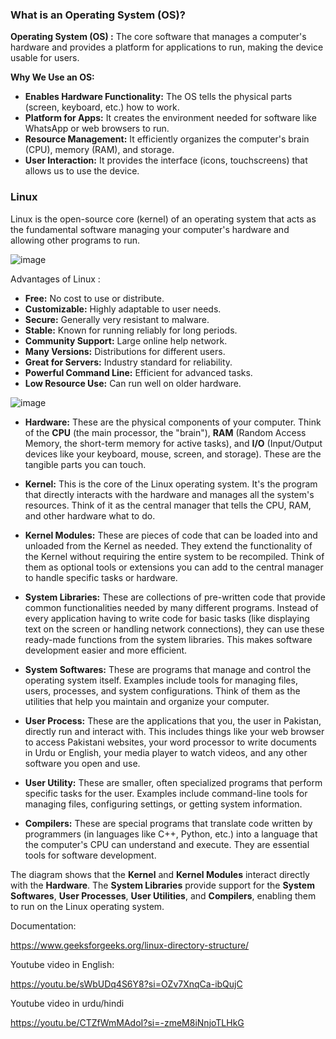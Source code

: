 
### What is an Operating System (OS)?

**Operating System (OS) :** The core software that manages a computer's hardware and provides a platform for applications to run, making the device usable for users.

**Why We Use an OS:**

* **Enables Hardware Functionality:** The OS tells the physical parts (screen, keyboard, etc.) how to work.
* **Platform for Apps:** It creates the environment needed for software like WhatsApp or web browsers to run.
* **Resource Management:** It efficiently organizes the computer's brain (CPU), memory (RAM), and storage.
* **User Interaction:** It provides the interface (icons, touchscreens) that allows us to use the device.   




### Linux

Linux is the open-source core (kernel) of an operating system that acts as the fundamental software managing your computer's hardware and allowing other programs to run.

![image](https://github.com/user-attachments/assets/067964f4-3961-486f-b78d-94ef9810c1c0)


Advantages of Linux :

* **Free:** No cost to use or distribute.
* **Customizable:** Highly adaptable to user needs.
* **Secure:** Generally very resistant to malware.
* **Stable:** Known for running reliably for long periods.
* **Community Support:** Large online help network.
* **Many Versions:** Distributions for different users.
* **Great for Servers:** Industry standard for reliability.
* **Powerful Command Line:** Efficient for advanced tasks.
* **Low Resource Use:** Can run well on older hardware.

  
![image](https://github.com/user-attachments/assets/0a5d07f9-c4cc-4c04-a468-e40184f91679)


* **Hardware:** These are the physical components of your computer. Think of the **CPU** (the main processor, the "brain"), **RAM** (Random Access Memory, the short-term memory for active tasks), and **I/O** (Input/Output devices like your keyboard, mouse, screen, and storage). These are the tangible parts you can touch.

* **Kernel:** This is the core of the Linux operating system. It's the program that directly interacts with the hardware and manages all the system's resources. Think of it as the central manager that tells the CPU, RAM, and other hardware what to do.

* **Kernel Modules:** These are pieces of code that can be loaded into and unloaded from the Kernel as needed. They extend the functionality of the Kernel without requiring the entire system to be recompiled. Think of them as optional tools or extensions you can add to the central manager to handle specific tasks or hardware.

* **System Libraries:** These are collections of pre-written code that provide common functionalities needed by many different programs. Instead of every application having to write code for basic tasks (like displaying text on the screen or handling network connections), they can use these ready-made functions from the system libraries. This makes software development easier and more efficient.

* **System Softwares:** These are programs that manage and control the operating system itself. Examples include tools for managing files, users, processes, and system configurations. Think of them as the utilities that help you maintain and organize your computer.

* **User Process:** These are the applications that you, the user in Pakistan, directly run and interact with. This includes things like your web browser to access Pakistani websites, your word processor to write documents in Urdu or English, your media player to watch videos, and any other software you open and use.

* **User Utility:** These are smaller, often specialized programs that perform specific tasks for the user. Examples include command-line tools for managing files, configuring settings, or getting system information.

* **Compilers:** These are special programs that translate code written by programmers (in languages like C++, Python, etc.) into a language that the computer's CPU can understand and execute. They are essential tools for software development.

The diagram shows that the **Kernel** and **Kernel Modules** interact directly with the **Hardware**. The **System Libraries** provide support for the **System Softwares**, **User Processes**, **User Utilities**, and **Compilers**, enabling them to run on the Linux operating system.


Documentation:

https://www.geeksforgeeks.org/linux-directory-structure/

Youtube video in English:

https://youtu.be/sWbUDq4S6Y8?si=OZv7XnqCa-ibQujC

Youtube video in  urdu/hindi



https://youtu.be/CTZfWmMAdoI?si=-zmeM8iNnjoTLHkG

